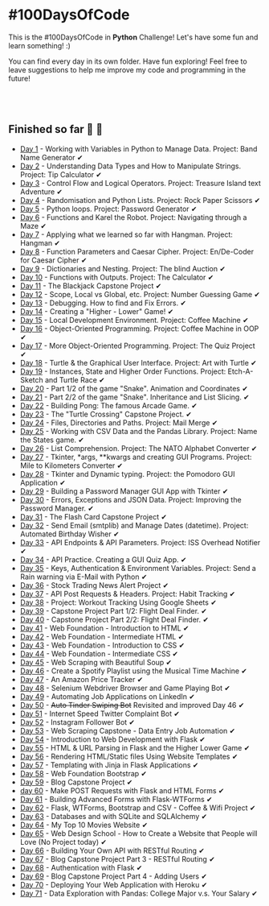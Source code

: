 # #100DaysOfCode

This is the #100DaysOfCode in **Python** Challenge! Let's have some fun and learn something! :)

You can find every day in its own folder. Have fun exploring! Feel free to leave suggestions to help me improve my code and programming in the future!
<br/>
<br/>
<br/>
<br/>
## Finished so far 🥳 🎊
- [Day 1](https://github.com/Ma-Ko-dev/100DaysOfCode/tree/main/Day%20001) - Working with Variables in Python to Manage Data. Project: Band Name Generator ✔
- [Day 2](https://github.com/Ma-Ko-dev/100DaysOfCode/tree/main/Day%20002) - Understanding Data Types and How to Manipulate Strings. Project: Tip Calculator ✔
- [Day 3](https://github.com/Ma-Ko-dev/100DaysOfCode/tree/main/Day%20003) - Control Flow and Logical Operators. Project: Treasure Island text Adventure ✔
- [Day 4](https://github.com/Ma-Ko-dev/100DaysOfCode/tree/main/Day%20004) - Randomisation and Python Lists. Project: Rock Paper Scissors ✔
- [Day 5](https://github.com/Ma-Ko-dev/100DaysOfCode/tree/main/Day%20005) - Python loops. Project: Password Generator ✔
- [Day 6](https://github.com/Ma-Ko-dev/100DaysOfCode/tree/main/Day%20006) - Functions and Karel the Robot. Project: Navigating through a Maze ✔
- [Day 7](https://github.com/Ma-Ko-dev/100DaysOfCode/tree/main/Day%20007) - Applying what we learned so far with Hangman. Project: Hangman ✔
- [Day 8](https://github.com/Ma-Ko-dev/100DaysOfCode/tree/main/Day%20008) - Function Parameters and Caesar Cipher. Project: En/De-Coder for Caesar Cipher ✔
- [Day 9](https://github.com/Ma-Ko-dev/100DaysOfCode/tree/main/Day%20009) - Dictionaries and Nesting. Project: The blind Auction  ✔
- [Day 10](https://github.com/Ma-Ko-dev/100DaysOfCode/tree/main/Day%20010) - Functions with Outputs. Project: The Calculator ✔
- [Day 11](https://github.com/Ma-Ko-dev/100DaysOfCode/tree/main/Day%20011) - The Blackjack Capstone Project ✔
- [Day 12](https://github.com/Ma-Ko-dev/100DaysOfCode/tree/main/Day%20012) - Scope, Local vs Global, etc. Project: Number Guessing Game ✔
- [Day 13](https://github.com/Ma-Ko-dev/100DaysOfCode/tree/main/Day%20013) - Debugging. How to find and Fix Errors. ✔
- [Day 14](https://github.com/Ma-Ko-dev/100DaysOfCode/tree/main/Day%20014) - Creating a "Higher - Lower" Game! ✔
- [Day 15](https://github.com/Ma-Ko-dev/100DaysOfCode/tree/main/Day%20015) - Local Development Environment. Project: Coffee Machine ✔
- [Day 16](https://github.com/Ma-Ko-dev/100DaysOfCode/tree/main/Day%20016) - Object-Oriented Programming. Project: Coffee Machine in OOP ✔
- [Day 17](https://github.com/Ma-Ko-dev/100DaysOfCode/tree/main/Day%20017) - More Object-Oriented Programming. Project: The Quiz Project ✔
- [Day 18](https://github.com/Ma-Ko-dev/100DaysOfCode/tree/main/Day%20018) - Turtle & the Graphical User Interface. Project: Art with Turtle ✔
- [Day 19](https://github.com/Ma-Ko-dev/100DaysOfCode/tree/main/Day%20019) - Instances, State and Higher Order Functions. Project: Etch-A-Sketch and Turtle Race ✔
- [Day 20](https://github.com/Ma-Ko-dev/100DaysOfCode/tree/main/Day%20020) - Part 1/2 of the game "Snake". Animation and Coordinates ✔
- [Day 21](https://github.com/Ma-Ko-dev/100DaysOfCode/tree/main/Day%20021) - Part 2/2 of the game "Snake". Inheritance and List Slicing. ✔
- [Day 22](https://github.com/Ma-Ko-dev/100DaysOfCode/tree/main/Day%20022) - Building Pong: The famous Arcade Game. ✔
- [Day 23](https://github.com/Ma-Ko-dev/100DaysOfCode/tree/main/Day%20023) - The "Turtle Crossing" Capstone Project. ✔
- [Day 24](https://github.com/Ma-Ko-dev/100DaysOfCode/tree/main/Day%20024) - Files, Directories and Paths. Project: Mail Merge ✔
- [Day 25](https://github.com/Ma-Ko-dev/100DaysOfCode/tree/main/Day%20025) - Working with CSV Data and the Pandas Library. Project: Name the States game. ✔
- [Day 26](https://github.com/Ma-Ko-dev/100DaysOfCode/tree/main/Day%20026) - List Comprehension. Project: The NATO Alphabet Converter ✔
- [Day 27](https://github.com/Ma-Ko-dev/100DaysOfCode/tree/main/Day%20027) - Tkinter, *args, **kwargs and creating GUI Programs. Project: Mile to Kilometers Converter ✔
- [Day 28](https://github.com/Ma-Ko-dev/100DaysOfCode/tree/main/Day%20028) - Tkinter and Dynamic typing. Project: the Pomodoro GUI Application ✔
- [Day 29](https://github.com/Ma-Ko-dev/100DaysOfCode/tree/main/Day%20029) - Building a Password Manager GUI App with Tkinter ✔
- [Day 30](https://github.com/Ma-Ko-dev/100DaysOfCode/tree/main/Day%20030) - Errors, Exceptions and JSON Data. Project: Improving the Password Manager. ✔
- [Day 31](https://github.com/Ma-Ko-dev/100DaysOfCode/tree/main/Day%20031) - The Flash Card Capstone Project ✔
- [Day 32](https://github.com/Ma-Ko-dev/100DaysOfCode/tree/main/Day%20032) - Send Email (smtplib) and Manage Dates (datetime). Project: Automated Birthday Wisher ✔
- [Day 33](https://github.com/Ma-Ko-dev/100DaysOfCode/tree/main/Day%20033) - API Endpoints & API Parameters. Project: ISS Overhead Notifier ✔
- [Day 34](https://github.com/Ma-Ko-dev/100DaysOfCode/tree/main/Day%20034) - API Practice. Creating a GUI Quiz App. ✔
- [Day 35](https://github.com/Ma-Ko-dev/100DaysOfCode/tree/main/Day%20035) - Keys, Authentication & Environment Variables. Project: Send a Rain warning via E-Mail with Python ✔
- [Day 36](https://github.com/Ma-Ko-dev/100DaysOfCode/tree/main/Day%20036) - Stock Trading News Alert Project ✔
- [Day 37](https://github.com/Ma-Ko-dev/100DaysOfCode/tree/main/Day%20037) - API Post Requests & Headers. Project: Habit Tracking ✔
- [Day 38](https://github.com/Ma-Ko-dev/100DaysOfCode/tree/main/Day%20038) - Project: Workout Tracking Using Google Sheets ✔
- [Day 39](https://github.com/Ma-Ko-dev/100DaysOfCode/tree/main/Day%20039) - Capstone Project Part 1/2: Flight Deal Finder. ✔
- [Day 40](https://github.com/Ma-Ko-dev/100DaysOfCode/tree/main/Day%20040) - Capstone Project Part 2/2: Flight Deal Finder. ✔
- [Day 41](https://github.com/Ma-Ko-dev/100DaysOfCode/tree/main/Day%20041) - Web Foundation - Introduction to HTML ✔
- [Day 42](https://github.com/Ma-Ko-dev/100DaysOfCode/tree/main/Day%20042) - Web Foundation - Intermediate HTML ✔
- [Day 43](https://github.com/Ma-Ko-dev/100DaysOfCode/tree/main/Day%20043) - Web Foundation - Introduction to CSS ✔
- [Day 44](https://github.com/Ma-Ko-dev/100DaysOfCode/tree/main/Day%20044) - Web Foundation - Intermediate CSS ✔
- [Day 45](https://github.com/Ma-Ko-dev/100DaysOfCode/tree/main/Day%20045) - Web Scraping with Beautiful Soup ✔
- [Day 46](https://github.com/Ma-Ko-dev/100DaysOfCode/tree/main/Day%20046) - Create a Spotify Playlist using the Musical Time Machine ✔
- [Day 47](https://github.com/Ma-Ko-dev/100DaysOfCode/tree/main/Day%20047) - An Amazon Price Tracker ✔
- [Day 48](https://github.com/Ma-Ko-dev/100DaysOfCode/tree/main/Day%20048) - Selenium Webdriver Browser and Game Playing Bot ✔
- [Day 49](https://github.com/Ma-Ko-dev/100DaysOfCode/tree/main/Day%20049) - Automating Job Applications on LinkedIn ✔
- [Day 50](https://github.com/Ma-Ko-dev/100DaysOfCode/tree/main/Day%20050) - ~~Auto Tinder Swiping Bot~~ Revisited and improved Day 46 ✔
- [Day 51](https://github.com/Ma-Ko-dev/100DaysOfCode/tree/main/Day%20051) - Internet Speed Twitter Complaint Bot ✔
- [Day 52](https://github.com/Ma-Ko-dev/100DaysOfCode/tree/main/Day%20052) - Instagram Follower Bot ✔
- [Day 53](https://github.com/Ma-Ko-dev/100DaysOfCode/tree/main/Day%20053) - Web Scraping Capstone - Data Entry Job Automation ✔
- [Day 54](https://github.com/Ma-Ko-dev/100DaysOfCode/tree/main/Day%20054) - Introduction to Web Development with Flask ✔
- [Day 55](https://github.com/Ma-Ko-dev/100DaysOfCode/tree/main/Day%20055) - HTML & URL Parsing in Flask and the Higher Lower Game ✔
- [Day 56](https://github.com/Ma-Ko-dev/100DaysOfCode/tree/main/Day%20056) - Rendering HTML/Static files Using Website Templates ✔
- [Day 57](https://github.com/Ma-Ko-dev/100DaysOfCode/tree/main/Day%20057) - Templating with Jinja in Flask Applications ✔
- [Day 58](https://github.com/Ma-Ko-dev/100DaysOfCode/tree/main/Day%20058) - Web Foundation Bootstrap ✔
- [Day 59](https://github.com/Ma-Ko-dev/100DaysOfCode/tree/main/Day%20059) - Blog Capstone Project ✔
- [day 60](https://github.com/Ma-Ko-dev/100DaysOfCode/tree/main/Day%20060) - Make POST Requests with Flask and HTML Forms ✔
- [Day 61](https://github.com/Ma-Ko-dev/100DaysOfCode/tree/main/Day%20061) - Building Advanced Forms with Flask-WTForms ✔
- [Day 62](https://github.com/Ma-Ko-dev/100DaysOfCode/tree/main/Day%20062) - Flask, WTForms, Bootstrap and CSV - Coffee & Wifi Project ✔
- [Day 63](https://github.com/Ma-Ko-dev/100DaysOfCode/tree/main/Day%20063) - Databases and with SQLite and SQLAlchemy ✔
- [Day 64](https://github.com/Ma-Ko-dev/100DaysOfCode/tree/main/Day%20064) - My Top 10 Movies Website ✔
- [Day 65](https://github.com/Ma-Ko-dev/100DaysOfCode/tree/main/Day%20065) - Web Design School - How to Create a Website that People will Love (No Project today) ✔
- [Day 66](https://github.com/Ma-Ko-dev/100DaysOfCode/tree/main/Day%20066) - Building Your Own API with RESTful Routing ✔
- [Day 67](https://github.com/Ma-Ko-dev/100DaysOfCode/tree/main/Day%20067) - Blog Capstone Project Part 3 - RESTful Routing ✔
- [Day 68](https://github.com/Ma-Ko-dev/100DaysOfCode/tree/main/Day%20068) - Authentication with Flask ✔
- [Day 69](https://github.com/Ma-Ko-dev/100DaysOfCode/tree/main/Day%20069) - Blog Capstone Project Part 4 - Adding Users ✔ 
- [Day 70](https://github.com/Ma-Ko-dev/100DaysOfCode/tree/main/Day%20070) - Deploying Your Web Application with Heroku ✔
- [Day 71](https://github.com/Ma-Ko-dev/100DaysOfCode/tree/main/Day%20071) - Data Exploration with Pandas: College Major v.s. Your Salary ✔ 